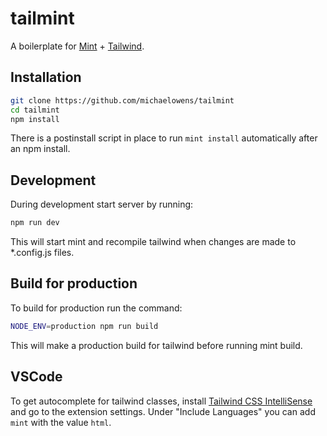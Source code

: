 # tailmint

A boilerplate for [Mint](https://www.mint-lang.com/) + [Tailwind](https://tailwindcss.com/).

## Installation

```bash
git clone https://github.com/michaelowens/tailmint
cd tailmint
npm install
```

There is a postinstall script in place to run `mint install` automatically after an npm install.

## Development

During development start server by running:

```bash
npm run dev
```

This will start mint and recompile tailwind when changes are made to \*.config.js files.

## Build for production

To build for production run the command:

```bash
NODE_ENV=production npm run build
```

This will make a production build for tailwind before running mint build.

## VSCode

To get autocomplete for tailwind classes, install [Tailwind CSS IntelliSense](https://marketplace.visualstudio.com/items?itemName=bradlc.vscode-tailwindcss) and go to the extension settings. Under "Include Languages" you can add `mint` with the value `html`.
